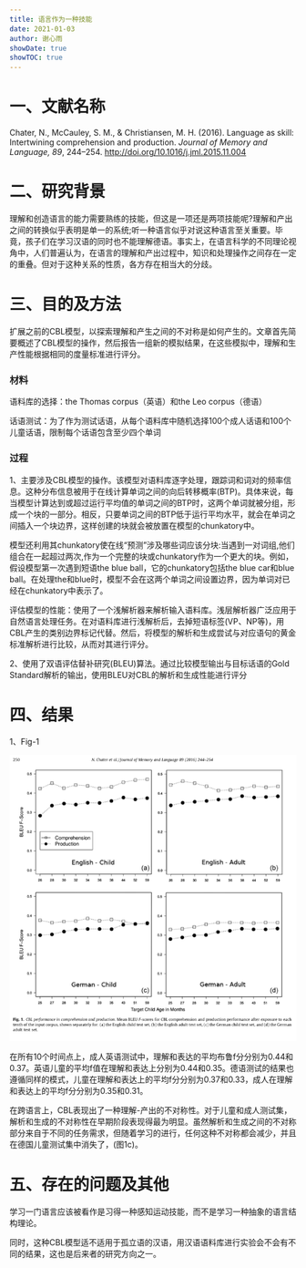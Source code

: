```yaml
---
title: 语言作为一种技能
date: 2021-01-03
author: 谢心雨
showDate: true
showTOC: true
---
```


# 一、文献名称

Chater, N., McCauley, S. M., & Christiansen, M. H. (2016). Language as skill: Intertwining comprehension and production. *Journal of Memory and Language, 89*, 244–254. http://doi.org/10.1016/j.jml.2015.11.004

# 二、研究背景

​		理解和创造语言的能力需要熟练的技能，但这是一项还是两项技能呢?理解和产出之间的转换似乎表明是单一的系统;听一种语言似乎对说这种语言至关重要。毕竟，孩子们在学习汉语的同时也不能理解德语。事实上，在语言科学的不同理论视角中，人们普遍认为，在语言的理解和产出过程中，知识和处理操作之间存在一定的重叠。但对于这种关系的性质，各方存在相当大的分歧。

# 三、目的及方法

扩展之前的CBL模型，以探索理解和产生之间的不对称是如何产生的。文章首先简要概述了CBL模型的操作，然后报告一组新的模拟结果，在这些模拟中，理解和生产性能根据相同的度量标准进行评分。

### 材料

语料库的选择：the Thomas corpus（英语）和the Leo corpus（德语）

话语测试：为了作为测试话语，从每个语料库中随机选择100个成人话语和100个儿童话语，限制每个话语包含至少四个单词

### 过程

​		1、主要涉及CBL模型的操作。该模型对语料库逐字处理，跟踪词和词对的频率信息。这种分布信息被用于在线计算单词之间的向后转移概率(BTP)。具体来说，每当模型计算达到或超过运行平均值的单词之间的BTP时，这两个单词就被分组，形成一个块的一部分。相反，只要单词之间的BTP低于运行平均水平，就会在单词之间插入一个块边界，这样创建的块就会被放置在模型的chunkatory中。

​		模型还利用其chunkatory使在线“预测”涉及哪些词应该分块:当遇到一对词组,他们组合在一起超过两次,作为一个完整的块或chunkatory作为一个更大的块。例如，假设模型第一次遇到短语the blue ball，它的chunkatory包括the blue car和blue ball。在处理the和blue时，模型不会在这两个单词之间设置边界，因为单词对已经在chunkatory中表示了。

​		评估模型的性能：使用了一个浅解析器来解析输入语料库。浅层解析器广泛应用于自然语言处理任务。在对语料库进行浅解析后，去掉短语标签(VP、NP等)，用CBL产生的类别边界标记代替。然后，将模型的解析和生成尝试与对应语句的黄金标准解析进行比较，从而对其进行评分。

​		2、使用了双语评估替补研究(BLEU)算法。通过比较模型输出与目标话语的Gold Standard解析的输出，使用BLEU对CBL的解析和生成性能进行评分

# 四、结果

1、Fig-1

![](https://github.com/Sapere-Aude-Group/sapere-aude/blob/main/content/read/xiexinyu/Supporting_Information/2021-01-03-XXY2-Fig-1.png)

在所有10个时间点上，成人英语测试中，理解和表达的平均布鲁f分分别为0.44和0.37。英语儿童的平均f值在理解和表达上分别为0.44和0.35。德语测试的结果也遵循同样的模式，儿童在理解和表达上的平均f分分别为0.37和0.33，成人在理解和表达上的平均f分分别为0.35和0.31。

在跨语言上，CBL表现出了一种理解-产出的不对称性。对于儿童和成人测试集，解析和生成的不对称性在早期阶段表现得最为明显。虽然解析和生成之间的不对称部分来自于不同的任务需求，但随着学习的进行，任何这种不对称都会减少，并且在德国儿童测试集中消失了，(图1c)。

# 五、存在的问题及其他

​	学习一门语言应该被看作是习得一种感知运动技能，而不是学习一种抽象的语言结构理论。

​	同时，这种CBL模型适不适用于孤立语的汉语，用汉语语料库进行实验会不会有不同的结果，这也是后来者的研究方向之一。
